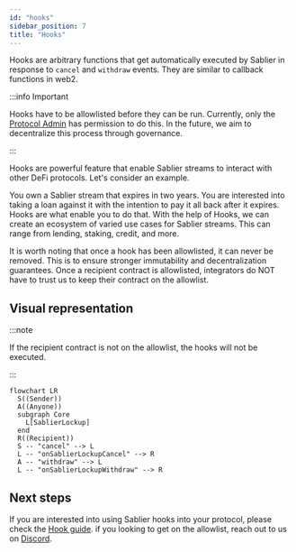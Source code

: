 ```yaml
---
id: "hooks"
sidebar_position: 7
title: "Hooks"
---
```


Hooks are arbitrary functions that get automatically executed by Sablier in response to `cancel` and `withdraw` events.
They are similar to callback functions in web2.

:::info Important

Hooks have to be allowlisted before they can be run. Currently, only the [Protocol Admin](/concepts/governance) has
permission to do this. In the future, we aim to decentralize this process through governance.

:::

Hooks are powerful feature that enable Sablier streams to interact with other DeFi protocols. Let's consider an example.

You own a Sablier stream that expires in two years. You are interested into taking a loan against it with the intention
to pay it all back after it expires. Hooks are what enable you to do that. With the help of Hooks, we can create an
ecosystem of varied use cases for Sablier streams. This can range from lending, staking, credit, and more.

It is worth noting that once a hook has been allowlisted, it can never be removed. This is to ensure stronger
immutability and decentralization guarantees. Once a recipient contract is allowlisted, integrators do NOT have to trust
us to keep their contract on the allowlist.

## Visual representation

:::note

If the recipient contract is not on the allowlist, the hooks will not be executed.

:::

```mermaid
flowchart LR
  S((Sender))
  A((Anyone))
  subgraph Core
    L[SablierLockup]
  end
  R((Recipient))
  S -- "cancel" --> L
  L -- "onSablierLockupCancel" --> R
  A -- "withdraw" --> L
  L -- "onSablierLockupWithdraw" --> R
```

## Next steps

If you are interested into using Sablier hooks into your protocol, please check the
[Hook guide](http://localhost:3000/guides/lockup/guides/hooks). if you looking to get on the allowlist, reach out to us
on [Discord](https://discord.sablier.com).
